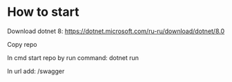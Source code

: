 # How to start

Download dotnet 8: https://dotnet.microsoft.com/ru-ru/download/dotnet/8.0

Copy repo

In cmd start repo by run command: dotnet run

In url add: /swagger
